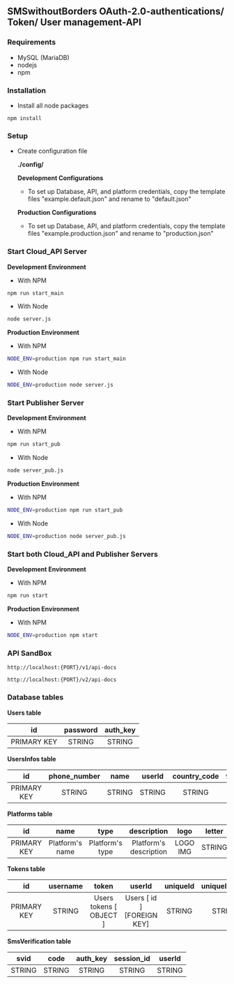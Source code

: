 ## SMSwithoutBorders OAuth-2.0-authentications/ Token/ User management-API

### Requirements
- MySQL (MariaDB)
- nodejs
- npm

### Installation

* Install all node packages
```
npm install
```

### Setup
* Create configuration file

    __./config/__

    __Development Configurations__

    * To set up Database, API, and platform credentials, copy the template files "example.default.json" and rename to "default.json"

     __Production Configurations__

    * To set up Database, API, and platform credentials, copy the template files "example.production.json" and rename to "production.json"

### Start Cloud_API Server
__Development Environment__
* With NPM
```bash
npm run start_main
```
* With Node
```bash
node server.js
```

__Production Environment__
* With NPM
```bash
NODE_ENV=production npm run start_main
```
* With Node
```bash
NODE_ENV=production node server.js
```
### Start Publisher Server
__Development Environment__
* With NPM
```bash
npm run start_pub
```
* With Node
```bash
node server_pub.js
```

__Production Environment__
* With NPM
```bash
NODE_ENV=production npm run start_pub
```
* With Node
```bash
NODE_ENV=production node server_pub.js
```
### Start both Cloud_API and Publisher Servers
__Development Environment__
* With NPM
```bash
npm run start
```

__Production Environment__
* With NPM
```bash
NODE_ENV=production npm start
```
### API SandBox
```
http://localhost:{PORT}/v1/api-docs

http://localhost:{PORT}/v2/api-docs
```

### Database tables
__Users table__

|      id     | password | auth_key |
|:-----------:|:--------:|:--------:|
| PRIMARY KEY |  STRING  |  STRING  |

__UsersInfos table__

|      id     | phone_number |   name   |  userId  |  country_code  | full_phone_number | role | status |   iv   |
|:-----------:|:------------:|:--------:|:--------:|:--------------:|:-----------------:|:----:|:------:|:------:|
| PRIMARY KEY |    STRING    |  STRING  |  STRING  |     STRING     |       STRING      | ENUM |  ENUM  | STRING |

__Platforms table__

|      id     |       name      |       type      |       description      |   logo   |  letter  |
|:-----------:|:---------------:|:---------------:|:----------------------:|:--------:|:--------:|
| PRIMARY KEY | Platform's name | Platform's type | Platform's description | LOGO IMG |  STRING  |

__Tokens table__

|      id     |        username        |           token          |            userId           |           uniqueId           |         uniqueIdHash         |          platformId          |       iv      |
|:-----------:|:----------------------:|:------------------------:|:---------------------------:|:----------------------------:|:----------------------------:|:----------------------------:|:-------------:|
| PRIMARY KEY |         STRING         | Users tokens  [ OBJECT ] | Users [ id ]  [FOREIGN KEY] |            STRING            |            STRING            | Platform's[id] [FOREIGN KEY] | Encryption IV |

__SmsVerification table__

|  svid  |  code  | auth_key | session_id | userId |
|:------:|:------:|:--------:|:----------:|:------:|
| STRING | STRING |  STRING  |   STRING   | STRING |
